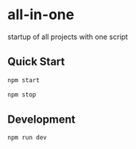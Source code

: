 # all-in-one
startup of all projects with one script

## Quick Start

```bash
npm start
```

```bash
npm stop
```

## Development

```bash
npm run dev
```
